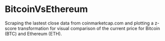 # BitcoinVsEthereum
Scraping the lastest close data from coinmarketcap.com and plotting a z-score transformation for visual comparison of the current price for Bitcoin (BTC) and Ethereum (ETH).

